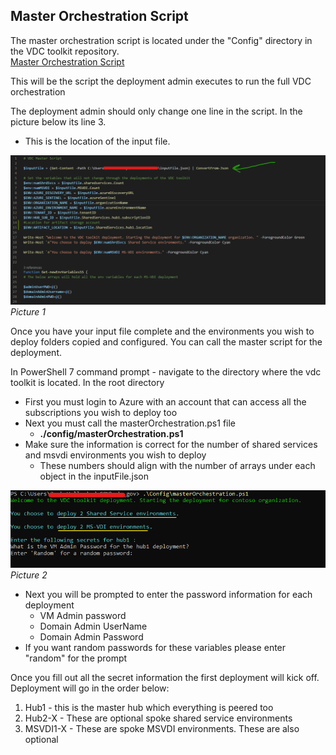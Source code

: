 ## Master Orchestration Script
The master orchestration script is located under the "Config" directory in the VDC toolkit repository.  
[Master Orchestration Script](../config/masterOrchestration.ps1)

This will be the script the deployment admin executes to run the full VDC orchestration

The deployment admin should only change one line in the script. In the picture below its line 3.
- This is the location of the input file. 

![](/images/inputFile_line_change.png)  
*Picture 1*

Once you have your input file complete and the environments you wish to deploy folders copied and configured. You can call the master script for the deployment.

In PowerShell 7 command prompt - navigate to the directory where the vdc toolkit is located. In the root directory 
- First you must login to Azure with an account that can access all the subscriptions you wish to deploy too
- Next you must call the masterOrchestration.ps1 file
	- **./config/masterOrchestration.ps1**
- Make sure the information is correct for the number of shared services and msvdi environments you wish to deploy
    - These numbers should align with the number of arrays under each object in the inputFile.json
	
![](/images/master_script_ex.png)  
*Picture 2*

- Next you will be prompted to enter the password information for each deployment 
	- VM Admin password
	- Domain Admin UserName
	- Domain Admin Password
- If you want random passwords for these variables please enter "random" for the prompt

Once you fill out all the secret information the first deployment will kick off. 
Deployment will go in the order below:
1. Hub1 - this is the master hub which everything is peered too
2. Hub2-X - These are optional spoke shared service environments
3. MSVDI1-X - These are spoke MSVDI environments. These are also optional

